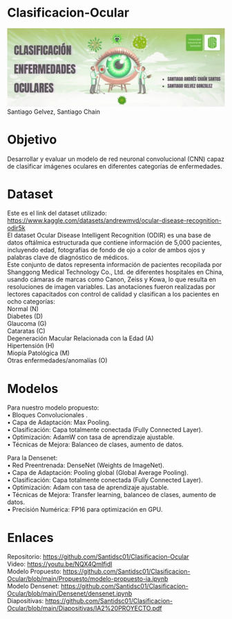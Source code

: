 # Clasificacion-Ocular
![Banner](Banner/ojito.jpg)
Santiago Gelvez, Santiago Chain

# Objetivo
Desarrollar y evaluar un modelo de red neuronal convolucional (CNN) capaz de clasificar imágenes oculares en diferentes categorías de enfermedades.

# Dataset
Este es el link del dataset utilizado: https://www.kaggle.com/datasets/andrewmvd/ocular-disease-recognition-odir5k <br>
El dataset Ocular Disease Intelligent Recognition (ODIR) es una base de datos oftálmica estructurada que contiene información de 5,000 pacientes, incluyendo edad, fotografías de fondo de ojo a color de ambos ojos y palabras clave de diagnóstico de médicos.<br>
Este conjunto de datos representa información de pacientes recopilada por Shanggong Medical Technology Co., Ltd. de diferentes hospitales en China, usando cámaras de marcas como Canon, Zeiss y Kowa, lo que resulta en resoluciones de imagen variables. Las anotaciones fueron realizadas por lectores capacitados con control de calidad y clasifican a los pacientes en ocho categorías:<br>
Normal (N)<br>
Diabetes (D)<br>
Glaucoma (G)<br>
Cataratas (C)<br>
Degeneración Macular Relacionada con la Edad (A)<br>
Hipertensión (H)<br>
Miopía Patológica (M)<br>
Otras enfermedades/anomalías (O)<br>

# Modelos
Para nuestro modelo propuesto: <br>
•	Bloques Convolucionales .<br>
•	Capa de Adaptación: Max Pooling.<br>
•	Clasificación: Capa totalmente conectada (Fully Connected Layer).<br>
•	Optimización: AdamW con tasa de aprendizaje ajustable.<br>
•	Técnicas de Mejora: Balanceo de clases, aumento de datos.<br>

Para la Densenet:<br>
•	Red Preentrenada: DenseNet (Weights de ImageNet).<br>
•	Capa de Adaptación: Pooling global (Global Average Pooling).<br>
•	Clasificación: Capa totalmente conectada (Fully Connected Layer).<br>
•	Optimización: Adam con tasa de aprendizaje ajustable.<br>
•	Técnicas de Mejora: Transfer learning, balanceo de clases, aumento de datos.<br>
•	Precisión Numérica: FP16 para optimización en GPU.<br>

# Enlaces
Repositorio: https://github.com/Santidsc01/Clasificacion-Ocular <br>
Video: https://youtu.be/NQX4QmIfjdI <br>
Modelo Propuesto: https://github.com/Santidsc01/Clasificacion-Ocular/blob/main/Propuesto/modelo-propuesto-ia.ipynb <br>
Modelo Densenet: https://github.com/Santidsc01/Clasificacion-Ocular/blob/main/Densenet/densenet.ipynb <br>
Diapositivas: https://github.com/Santidsc01/Clasificacion-Ocular/blob/main/Diapositivas/IA2%20PROYECTO.pdf 
